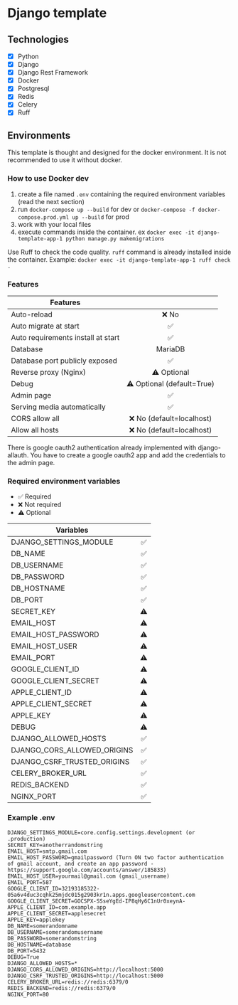 # Django template

## Technologies

- [X] Python
- [X] Django
- [X] Django Rest Framework
- [X] Docker
- [X] Postgresql
- [X] Redis
- [X] Celery
- [X] Ruff

## Environments

This template is thought and designed for the docker environment. It is not recommended to use it without docker.


### How to use Docker dev

1. create a file named `.env` containing the required environment variables (read the next section)
2. run `docker-compose up --build` for dev or `docker-compose -f docker-compose.prod.yml up --build` for prod
3. work with your local files
4. execute commands inside the container. ex `docker exec -it django-template-app-1 python manage.py makemigrations`

Use Ruff to check the code quality. `ruff` command is already installed inside the container.
Example: `docker exec -it django-template-app-1 ruff check .` 

### Features

| Features                           |                            |
|------------------------------------|:--------------------------:|
| Auto-reload                        |            ❌ No            |
| Auto migrate at start              |             ✅              |
| Auto requirements install at start |             ✅              |
| Database                           |          MariaDB           |
| Database port publicly exposed     |             ✅              |
| Reverse proxy (Nginx)              |        ⚠️ Optional         |
| Debug                              | ⚠️ Optional (default=True) |
| Admin page                         |             ✅              |
| Serving media automatically        |             ✅              |
| CORS allow all                     |  ❌ No (default=localhost)  |
| Allow all hosts                    |  ❌ No (default=localhost)  |

There is google oauth2 authentication already implemented with django-allauth.
You have to create a google oauth2 app and add the credentials to the admin page.


### Required environment variables

- ✅ Required
- ❌ Not required
- ⚠️ Optional

| Variables                   |    |
|-----------------------------|:--:|
| DJANGO_SETTINGS_MODULE      | ✅  |
| DB_NAME                     | ✅  |
| DB_USERNAME                 | ✅  |
| DB_PASSWORD                 | ✅  |
| DB_HOSTNAME                 | ✅  |
| DB_PORT                     | ✅  |
| SECRET_KEY                  | ⚠️ |
| EMAIL_HOST                  | ⚠️ |
| EMAIL_HOST_PASSWORD         | ⚠️ |
| EMAIL_HOST_USER             | ⚠️ |
| EMAIL_PORT                  | ⚠️ |
| GOOGLE_CLIENT_ID            | ⚠️ |
| GOOGLE_CLIENT_SECRET        | ⚠️ |
| APPLE_CLIENT_ID             | ⚠️ |
| APPLE_CLIENT_SECRET         | ⚠️ |
| APPLE_KEY                   | ⚠️ |
| DEBUG                       | ⚠️ |
| DJANGO_ALLOWED_HOSTS        | ✅  |
| DJANGO_CORS_ALLOWED_ORIGINS | ✅  |
| DJANGO_CSRF_TRUSTED_ORIGINS | ✅  |
| CELERY_BROKER_URL           | ✅  |
| REDIS_BACKEND               | ✅  |
| NGINX_PORT                  | ✅  |

### Example .env

```
DJANGO_SETTINGS_MODULE=core.config.settings.development (or .production)
SECRET_KEY=anotherrandomstring
EMAIL_HOST=smtp.gmail.com
EMAIL_HOST_PASSWORD=gmailpassword (Turn ON two factor authentication of gmail account, and create an app password - https://support.google.com/accounts/answer/185833)
EMAIL_HOST_USER=yourmail@gmail.com (gmail_username)
EMAIL_PORT=587
GOOGLE_CLIENT_ID=32193185322-05a6v4duc3cqhk25mjdc015g2903kr1n.apps.googleusercontent.com
GOOGLE_CLIENT_SECRET=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
APPLE_CLIENT_ID=com.example.app
APPLE_CLIENT_SECRET=applesecret
APPLE_KEY=applekey
DB_NAME=somerandomname
DB_USERNAME=somerandomusername
DB_PASSWORD=somerandomstring
DB_HOSTNAME=database
DB_PORT=5432
DEBUG=True
DJANGO_ALLOWED_HOSTS=*
DJANGO_CORS_ALLOWED_ORIGINS=http://localhost:5000
DJANGO_CSRF_TRUSTED_ORIGINS=http://localhost:5000
CELERY_BROKER_URL=redis://redis:6379/0
REDIS_BACKEND=redis://redis:6379/0
NGINX_PORT=80
```